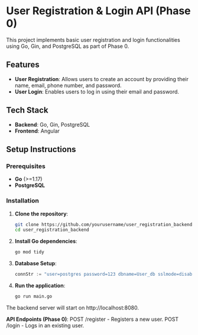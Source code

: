 # User Registration & Login API (Phase 0)

This project implements basic user registration and login functionalities using Go, Gin, and PostgreSQL as part of Phase 0.

## Features

- **User Registration**: Allows users to create an account by providing their name, email, phone number, and password.
- **User Login**: Enables users to log in using their email and password.

## Tech Stack

- **Backend**: Go, Gin, PostgreSQL
- **Frontend**: Angular

## Setup Instructions

### Prerequisites

- **Go** (>=1.17)
- **PostgreSQL**

### Installation

1. **Clone the repository**:

   ```bash
   git clone https://github.com/yourusername/user_registration_backend.git
   cd user_registration_backend
   
2. **Install Go dependencies**:

   ```bash
   go mod tidy

3. **Database Setup**:

   ```go
   connStr := "user=postgres password=123 dbname=User_db sslmode=disable"

4. **Run the application**:

   ```bash
   go run main.go
The backend server will start on http://localhost:8080.

**API Endpoints (Phase 0)**:
POST /register - Registers a new user.
POST /login - Logs in an existing user.
